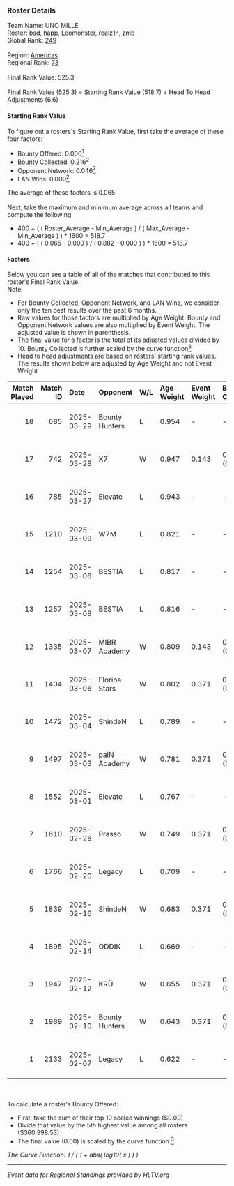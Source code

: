 ### Roster Details<br />
Team Name: UNO MILLE<br />
Roster: bsd, happ, Leomonster, realz1n, zmb<br />
Global Rank: [249](../../standings_global_2025_05_05.md)<br />
<br />
Region: [Americas]( ../../standings_americas_2025_05_05.md)<br />
Regional Rank: [73]( ../../standings_americas_2025_05_05.md)<br />
<br />
Final Rank Value:  525.3<br />
<br />
Final Rank Value (525.3) = Starting Rank Value (518.7) + Head To Head Adjustments (6.6)<br />

#### Starting Rank Value<br />
To figure out a rosters's Starting Rank Value, first take the average of these four factors:<br />
- Bounty Offered: 0.000[<sup>1</sup>](#table2)
- Bounty Collected: 0.216[<sup>2</sup>](#table1)
- Opponent Network: 0.046[<sup>2</sup>](#table1)
- LAN Wins: 0.000[<sup>2</sup>](#table1)

The average of these factors is 0.065<br />
<br />
Next, take the maximum and minimum average across all teams and compute the following:<br />
- 400 + ( ( Roster_Average - Min_Average ) / ( Max_Average - Min_Average ) ) * 1600 = 518.7
- 400 + ( ( 0.065 - 0.000 ) / ( 0.882 - 0.000 ) ) * 1600 = 518.7


#### Factors<br />
Below you can see a table of all of the matches that contributed to this roster's Final Rank Value.<br />
Note:<br />

- For Bounty Collected, Opponent Network, and LAN Wins, we consider only the ten best results over the past 6 months.
- Raw values for those factors are multiplied by Age Weight. Bounty and Opponent Network values are also multiplied by Event Weight. The adjusted value is shown in parenthesis.
- The final value for a factor is the total of its adjusted values divided by 10. Bounty Collected is further scaled by the curve function[<sup>3</sup>](#curveFunction)
- Head to head adjustments are based on rosters' starting rank values. The results shown below are adjusted by Age Weight and not Event Weight
<span id="table1"></span><br />


| Match Played | Match ID | Date       | Opponent       | W/L | Age Weight | Event Weight | Bounty Collected | Opponent Network | LAN Wins  | H2H Adj. | Roster                                |
| -: | -: | :- | :- | :- | :- | :- | :- | :- | :- | -: | :- |
|           18 |      685 | 2025-03-29 | Bounty Hunters | L   | 0.954      | -            | -                | -                | -         |   -14.07 | bsd, happ, Leomonster, realz1n, zmb   |
|           17 |      742 | 2025-03-28 | X7             | W   | 0.947      | 0.143        | 0.000 (0.000)    | 0.000 (0.000)    | 0 (0.000) |     9.26 | bsd, happ, Leomonster, realz1n, zmb   |
|           16 |      785 | 2025-03-27 | Elevate        | L   | 0.943      | -            | -                | -                | -         |   -13.11 | bsd, happ, Leomonster, realz1n, zmb   |
|           15 |     1210 | 2025-03-09 | W7M            | L   | 0.821      | -            | -                | -                | -         |   -17.52 | bnc, Leomonster, realz1n, remix, zmb  |
|           14 |     1254 | 2025-03-08 | BESTIA         | L   | 0.817      | -            | -                | -                | -         |    -5.65 | bnc, Leomonster, realz1n, remix, zmb  |
|           13 |     1257 | 2025-03-08 | BESTIA         | L   | 0.816      | -            | -                | -                | -         |    -5.94 | bnc, Leomonster, realz1n, remix, zmb  |
|           12 |     1335 | 2025-03-07 | MIBR Academy   | W   | 0.809      | 0.143        | 0.000 (0.000)    | 0.120 (0.014)    | 0 (0.000) |    13.96 | bnc, Leomonster, realz1n, remix, zmb  |
|           11 |     1404 | 2025-03-06 | Floripa Stars  | W   | 0.802      | 0.371        | 0.000 (0.000)    | 0.121 (0.036)    | 0 (0.000) |    10.70 | bnc, Leomonster, realz1n, remix, zmb  |
|           10 |     1472 | 2025-03-04 | ShindeN        | L   | 0.789      | -            | -                | -                | -         |    -7.84 | bnc, Leomonster, realz1n, remix, zmb  |
|            9 |     1497 | 2025-03-03 | paiN Academy   | W   | 0.781      | 0.371        | 0.000 (0.000)    | 0.133 (0.038)    | 0 (0.000) |    10.55 | bnc, Leomonster, realz1n, remix, zmb  |
|            8 |     1552 | 2025-03-01 | Elevate        | L   | 0.767      | -            | -                | -                | -         |   -11.51 | bnc, Leomonster, realz1n, remix, zmb  |
|            7 |     1610 | 2025-02-26 | Prasso         | W   | 0.749      | 0.371        | 0.000 (0.000)    | 0.310 (0.086)    | 0 (0.000) |    10.61 | bnc, Leomonster, realz1n, remix, zmb  |
|            6 |     1766 | 2025-02-20 | Legacy         | L   | 0.709      | -            | -                | -                | -         |    -2.19 | bnc, Leomonster, realz1n, remix, zmb  |
|            5 |     1839 | 2025-02-16 | ShindeN        | W   | 0.683      | 0.371        | 0.009 (0.002)    | 0.520 (0.131)    | 0 (0.000) |    15.62 | bnc, Leomonster, realz1n, remix, zmb  |
|            4 |     1895 | 2025-02-14 | ODDIK          | L   | 0.669      | -            | -                | -                | -         |    -4.92 | bnc, Leomonster, realz1n, remix, zmb  |
|            3 |     1947 | 2025-02-12 | KRÜ            | W   | 0.655      | 0.371        | 0.000 (0.000)    | 0.301 (0.073)    | 0 (0.000) |    10.11 | bnc, Leomonster, realz1n, remix, zmb  |
|            2 |     1989 | 2025-02-10 | Bounty Hunters | W   | 0.643      | 0.371        | 0.000 (0.000)    | 0.332 (0.079)    | 0 (0.000) |    10.51 | Leomonster, r4ul, realz1n, remix, zmb |
|            1 |     2133 | 2025-02-07 | Legacy         | L   | 0.622      | -            | -                | -                | -         |    -1.95 | bnc, Leomonster, realz1n, remix, zmb  |

<br />
<span id="table2"></span><br />
To calculate a roster's Bounty Offered:<br />

- First, take the sum of their top 10 scaled winnings ($0.00)
- Divide that value by the 5th highest value among all rosters ($360,998.53)
- The final value (0.00) is scaled by the curve function.[<sup>3</sup>](#curveFunction)

<span id="curveFunction"></span>_The Curve Function: 1 / ( 1 + abs( log10( x ) ) )_<br />

---
_Event data for Regional Standings provided by HLTV.org_<br />
